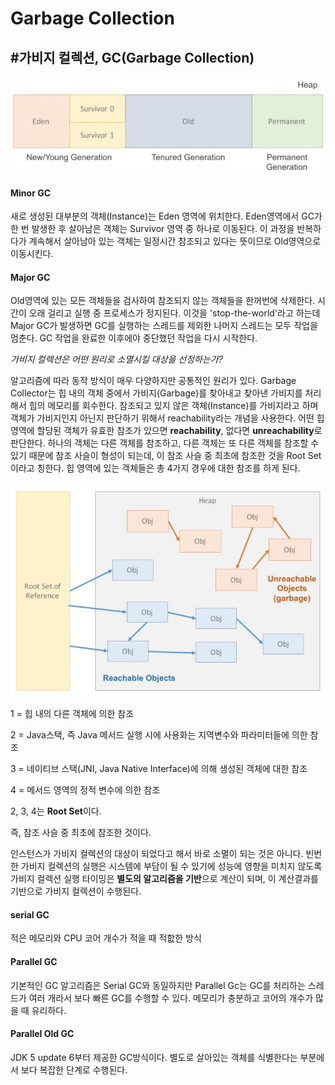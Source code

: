 # Garbage Collection



## #가비지 컬렉션, GC(Garbage Collection)

![Heap](..\assets\img\heap.png)

#### Minor GC

새로 생성된 대부분의 객체(Instance)는 Eden 영역에 위치한다. Eden영역에서 GC가 한 번 발생한 후 살아남은 객체는 Survivor 영역 중 하나로 이동된다. 이 과정을 반복하다가 계속해서 살아남아 있는 객체는 일정시간 참조되고 있다는 뜻이므로 Old영역으로 이동시킨다.



#### Major GC

Old영역에 있는 모든 객체들을 검사하여 참조되지 않는 객체들을 한꺼번에 삭제한다. 시간이 오래 걸리고 실행 중 프로세스가 정지된다. 이것을 'stop-the-world'라고 하는데 Major GC가 발생하면 GC를 실행하는 스레드를 제외한 나머지 스레드는 모두 작업을 멈춘다. GC 작업을 완료한 이후에야 중단했던 작업을 다시 시작한다.



*가비지 컬렉션은 어떤 원리로 소멸시킬 대상을 선정하는가?*

알고리즘에 따라 동작 방식이 매우 다양하지만 공통적인 원리가 있다. Garbage Collector는 힙 내의 객체 중에서 가비지(Garbage)를 찾아내고 찾아낸 가비지를 처리해서 힙의 메모리를 회수한다. 참조되고 있지 않은 객체(Instance)를 가비지라고 하며 객체가 가비지인지 아닌지 판단하기 위해서 reachability라는 개념을 사용한다. 어떤 힙 영역에 할당된 객체가 유효한 참조가 있으면 **reachability**, 없다면 **unreachability**로 판단한다. 하나의 객체는 다른 객체를 참조하고, 다른 객체는 또 다른 객체를 참조할 수 있기 때문에 참조 사슬이 형성이 되는데, 이 참조 사슬 중 최초에 참조한 것을 Root Set이라고 칭한다. 힙 영역에 있는 객체들은 총 4가지 경우에 대한 참조를 하게 된다.

![GarbageCollection](..\assets\img\GarbageCollection.png)

1 = 힙 내의 다른 객체에 의한 참조

2 = Java스택, 즉 Java 메서드 실행 시에 사용화는 지역변수와 파라미터들에 의한 참조

3 = 네이티브 스택(JNI, Java Native Interface)에 의해 생성된 객체에 대한 참조

4 = 메서드 영역의 정적 변수에 의한 참조

2, 3, 4는 **Root Set**이다.

즉, 참조 사슬 중 최초에 참조한 것이다.



인스턴스가 가비지 컬렉션의 대상이 되었다고 해서 바로 소멸이 되는 것은 아니다. 빈번한 가비지 컬렉션의 실행은 시스템에 부담이 될 수 있기에 성능에 영향을 미치지 않도록 가비지 컬렉션 실행 타이밍은 **별도의 알고리즘을 기반**으로 계산이 되며, 이 계산결과를 기반으로 가비지 컬렉션이 수행된다.



#### serial GC

적은 메모리와 CPU 코어 개수가 적을 때 적핪한 방식



#### Parallel GC

기본적인 GC 알고리즘은 Serial GC와 동일하지만 Parallel Gc는 GC를 처리하는 스레드가 여러 개라서 보다 빠른 GC를 수행할 수 있다. 메모리가 충분하고 코어의 개수가 많을 때 유리하다.



#### Parallel Old GC

JDK 5 update 6부터 제공한 GC방식이다. 별도로 살아있는 객체를 식별한다는 부분에서 보다 복잡한 단계로 수행된다.

